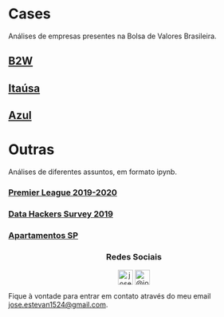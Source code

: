# Cases
Análises de empresas presentes na Bolsa de Valores Brasileira.

## [B2W](https://share.streamlit.io/joseestevan/ov_b2w/main/app.py)

## [Itaúsa](https://share.streamlit.io/joseestevan/ov_itausa/main/app.py)

## [Azul](https://share.streamlit.io/joseestevan/ov_azul/main/app.py)

# Outras
Análises de diferentes assuntos, em formato ipynb.

### [Premier League 2019-2020](https://nbviewer.jupyter.org/github/JoseEstevan/Notebooks/blob/main/Premier%20League%202019-2020/Premier%20League%202019-2020.ipynb)

### [Data Hackers Survey 2019](https://nbviewer.jupyter.org/github/JoseEstevan/Notebooks/blob/main/Data%20Hackers%20Survey%202019/Data%20Hackers%20Survey%202019.ipynb)

### [Apartamentos SP](https://nbviewer.jupyter.org/github/JoseEstevan/Notebooks/blob/main/Apartamentos%20SP/Apartamentos%20SP.ipynb)


<h3 align="center">Redes Sociais</h3>

<p align="center">
<a href="https://www.linkedin.com/in/joseestevan/" target="blank"><img align="center" src="https://cdn.jsdelivr.net/npm/simple-icons@3.0.1/icons/linkedin.svg" alt="joseestevan" height="30" width="30" /></a>
<a href="https://medium.com/@joseestevan" target="blank"><img align="center" src="https://cdn.jsdelivr.net/npm/simple-icons@3.0.1/icons/medium.svg" alt="@joseestevan" height="30" width="30" /></a>
</p>

Fique à vontade para entrar em contato através do meu email jose.estevan1524@gmail.com.
